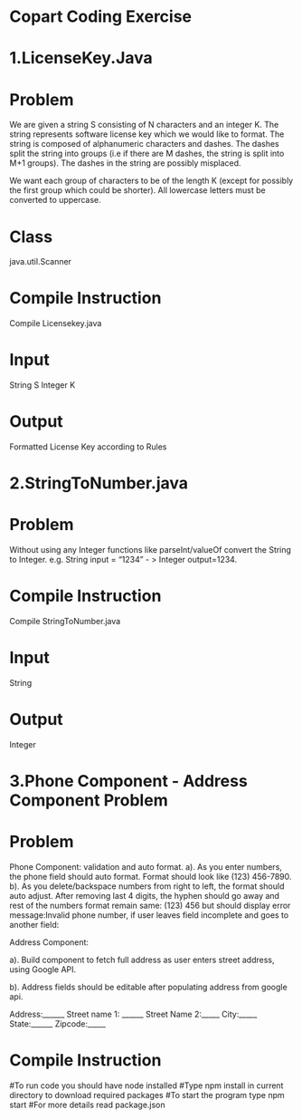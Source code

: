 # Copart Coding Exercise

# 1.LicenseKey.Java

# Problem
We are given a string S consisting of N characters and an integer K. The string represents software license key which we would like to format. The string is composed of alphanumeric characters and dashes. The dashes split the string into groups (i.e if there are M dashes, the string is split into M+1 groups). The dashes in the string are possibly misplaced.

We want each group of characters to be of the length K (except for possibly the first group which could be shorter). All lowercase letters must be converted to uppercase.

# Class
java.util.Scanner

# Compile Instruction
Compile Licensekey.java

# Input
String S
Integer K

# Output
Formatted License Key according to Rules


# 2.StringToNumber.java

# Problem
Without using any Integer functions like parseInt/valueOf convert the String to Integer. e.g. String input = “1234” - > Integer output=1234.

# Compile Instruction
Compile StringToNumber.java

# Input
String

# Output
Integer

# 3.Phone Component - Address Component Problem

# Problem
Phone Component: validation and auto format. a). As you enter numbers, the phone field should auto format. Format should look like (123) 456-7890. b). As you delete/backspace numbers from right to left, the format should auto adjust. After removing last 4 digits, the hyphen should go away and rest of the numbers format remain same: (123) 456 but should display error message:Invalid phone number, if user leaves field incomplete and goes to another field:

Address Component:

a). Build component to fetch full address as user enters street address, using Google API.

b). Address fields should be editable after populating address from google api.

Address:______ Street name 1: ______ Street Name 2:_____ City:_____ State:______ Zipcode:_____

# Compile Instruction
#To run code you should have node installed
#Type npm install in current directory to download required packages
#To start the program type npm start
#For more details read package.json

